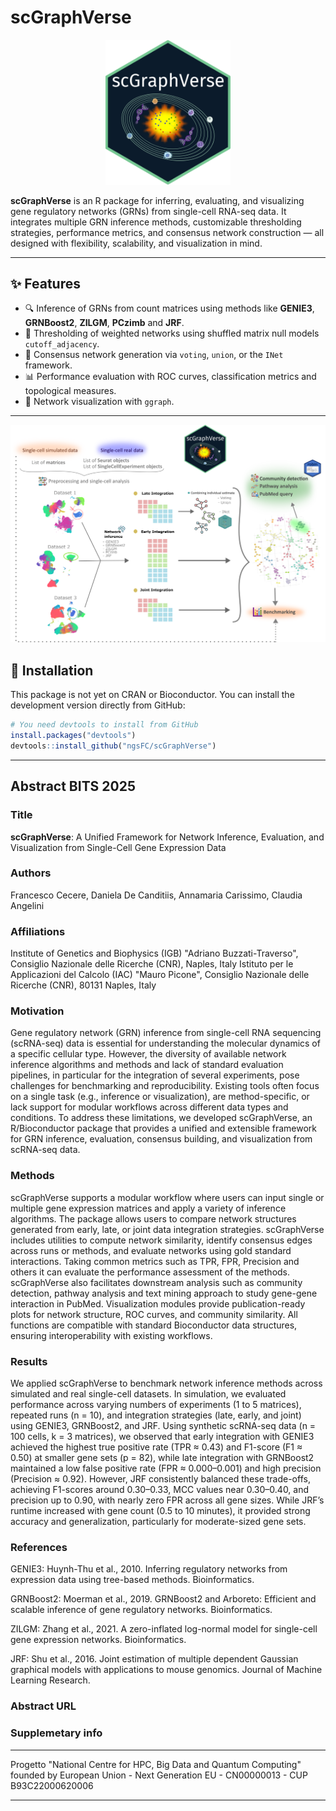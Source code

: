# scGraphVerse
               
<div align="center">
  <img src="logo.png" alt="Logo" width="200"/>
</div>

**scGraphVerse** is an R package for inferring, evaluating, and visualizing gene regulatory networks (GRNs) from single-cell RNA-seq data. It integrates multiple GRN inference methods, customizable thresholding strategies, performance metrics, and consensus network construction — all designed with flexibility, scalability, and visualization in mind.

---

## ✨ Features

- 🔍 Inference of GRNs from count matrices using methods like **GENIE3**, **GRNBoost2**, **ZILGM**, **PCzimb** and **JRF**.
- 🎯 Thresholding of weighted networks using shuffled matrix null models `cutoff_adjacency`.
- 🧠 Consensus network generation via `voting`, `union`, or the `INet` framework.
- 📊 Performance evaluation with ROC curves, classification metrics and topological measures.
- 🧩 Network visualization with `ggraph`.

---

<div align="center">
  <img src="gabstract.png" alt="Logo" width="700"/>
</div>

## 🧬 Installation

This package is not yet on CRAN or Bioconductor. You can install the development version directly from GitHub:

```r
# You need devtools to install from GitHub
install.packages("devtools")
devtools::install_github("ngsFC/scGraphVerse")
```

---
## Abstract BITS 2025

### Title
**scGraphVerse**: A Unified Framework for Network Inference, Evaluation, and Visualization from Single-Cell Gene Expression Data

### Authors
Francesco Cecere, Daniela De Canditiis, Annamaria Carissimo, Claudia Angelini

### Affiliations
Institute of Genetics and Biophysics (IGB) "Adriano Buzzati-Traverso", Consiglio Nazionale delle Ricerche (CNR), Naples, Italy
Istituto per le Applicazioni del Calcolo (IAC) "Mauro Picone", Consiglio Nazionale delle Ricerche (CNR), 80131 Naples, Italy

### Motivation
Gene regulatory network (GRN) inference from single-cell RNA sequencing (scRNA-seq) data is essential for understanding the molecular dynamics of a specific cellular type. However, the diversity of available network inference algorithms and methods and lack of standard evaluation pipelines, in particular for the integration of several experiments, pose challenges for benchmarking and reproducibility. Existing tools often focus on a single task (e.g., inference or visualization), are method-specific, or lack support for modular workflows across different data types and conditions. To address these limitations, we developed scGraphVerse, an R/Bioconductor package that provides a unified and extensible framework for GRN inference, evaluation, consensus building, and visualization from scRNA-seq data.

### Methods
scGraphVerse supports a modular workflow where users can input single or multiple gene expression matrices and apply a variety of inference algorithms. The package allows users to compare network structures generated from early, late, or joint data integration strategies. scGraphVerse includes utilities to compute network similarity, identify consensus edges across runs or methods, and evaluate networks using gold standard interactions. 
Taking common metrics such as TPR, FPR, Precision and others it can evaluate the performance assessment of the methods. scGraphVerse also facilitates downstream analysis such as community detection, pathway analysis and text mining approach to study gene-gene interaction in PubMed. Visualization modules provide publication-ready plots for network structure, ROC curves, and community similarity. All functions are compatible with standard Bioconductor data structures, ensuring interoperability with existing workflows.

### Results
We applied scGraphVerse to benchmark network inference methods across simulated and real single-cell datasets. In simulation, we evaluated performance across varying numbers of experiments (1 to 5 matrices), repeated runs (n = 10), and integration strategies (late, early, and joint) using GENIE3, GRNBoost2, and JRF. Using synthetic scRNA-seq data (n = 100 cells, k = 3 matrices), we observed that early integration with GENIE3 achieved the highest true positive rate (TPR ≈ 0.43) and F1-score (F1 ≈ 0.50) at smaller gene sets (p = 82), while late integration with GRNBoost2 maintained a low false positive rate (FPR ≈ 0.000–0.001) and high precision (Precision ≈ 0.92). However, JRF consistently balanced these trade-offs, achieving F1-scores around 0.30–0.33, MCC values near 0.30–0.40, and precision up to 0.90, with nearly zero FPR across all gene sizes. While JRF’s runtime increased with gene count (0.5 to 10 minutes), it provided strong accuracy and generalization, particularly for moderate-sized gene sets.

### References

GENIE3: Huynh-Thu et al., 2010. Inferring regulatory networks from expression data using tree-based methods. Bioinformatics.

GRNBoost2: Moerman et al., 2019. GRNBoost2 and Arboreto: Efficient and scalable inference of gene regulatory networks. Bioinformatics.

ZILGM: Zhang et al., 2021. A zero-inflated log-normal model for single-cell gene expression networks. Bioinformatics.

JRF: Shu et al., 2016. Joint estimation of multiple dependent Gaussian graphical models with applications to mouse genomics. Journal of Machine Learning Research.

### Abstract URL

### Supplemetary info

---

Progetto "National Centre for HPC, Big Data and Quantum Computing" founded by European Union - Next Generation EU - CN00000013 - CUP B93C22000620006

---
